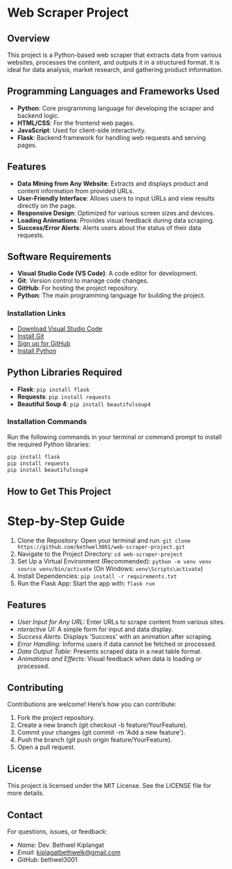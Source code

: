 # Web Scraper Project
## Overview
This project is a Python-based web scraper that extracts data from various websites, processes the content, and outputs it in a structured format. It is ideal for data analysis, market research, and gathering product information.

## Programming Languages and Frameworks Used
- **Python**: Core programming language for developing the scraper and backend logic.
- **HTML/CSS**: For the frontend web pages.
- **JavaScript**: Used for client-side interactivity.
- **Flask**: Backend framework for handling web requests and serving pages.

## Features
- **Data Mining from Any Website**: Extracts and displays product and content information from provided URLs.
- **User-Friendly Interface**: Allows users to input URLs and view results directly on the page.
- **Responsive Design**: Optimized for various screen sizes and devices.
- **Loading Animations**: Provides visual feedback during data scraping.
- **Success/Error Alerts**: Alerts users about the status of their data requests.

## Software Requirements
- **Visual Studio Code (VS Code)**: A code editor for development.
- **Git**: Version control to manage code changes.
- **GitHub**: For hosting the project repository.
- **Python**: The main programming language for building the project.

### Installation Links
- [Download Visual Studio Code](https://code.visualstudio.com/download)
- [Install Git](https://git-scm.com/book/en/v2/Getting-Started-Installing-Git)
- [Sign up for GitHub](https://github.com/)
- [Install Python](https://www.python.org/downloads/)

## Python Libraries Required
- **Flask**: `pip install flask`
- **Requests**: `pip install requests`
- **Beautiful Soup 4**: `pip install beautifulsoup4`

### Installation Commands
Run the following commands in your terminal or command prompt to install the required Python libraries:
```bash
pip install flask
pip install requests
pip install beautifulsoup4

```
## How to Get This Project
# Step-by-Step Guide
1. Clone the Repository: Open your terminal and run:
`git clone https://github.com/bethwel3001/web-scraper-project.git`
2. Navigate to the Project Directory:
`cd web-scraper-project`
3. Set Up a Virtual Environment (Recommended):
`python -m venv venv`
`source venv/bin/activate` (On Windows: `venv\Scripts\activate`)
4. Install Dependencies:
`pip install -r requirements.txt`
5. Run the Flask App: Start the app with:
`flask run`

## Features
- *User Input for Any URL:* Enter URLs to scrape content from various sites.
- *nteractive UI:* A simple form for input and data display.
- *Success Alerts:* Displays 'Success' with an animation after scraping.
- *Error Handling:* Informs users if data cannot be fetched or processed.
- *Data Output Table:* Presents scraped data in a neat table format.
- *Animations and Effects:* Visual feedback when data is loading or processed.

## Contributing
Contributions are welcome! Here’s how you can contribute:

1. Fork the project repository.
2. Create a new branch (git checkout -b feature/YourFeature).
3. Commit your changes (git commit -m 'Add a new feature').
4. Push the branch (git push origin feature/YourFeature).
5. Open a pull request.

## License
This project is licensed under the MIT License. See the LICENSE file for more details.

## Contact
For questions, issues, or feedback:

- *Name:* Dev. Bethwel Kiplangat
- *Email:* kiplagatbethwelk@gmail.com
- *GitHub:* bethwel3001